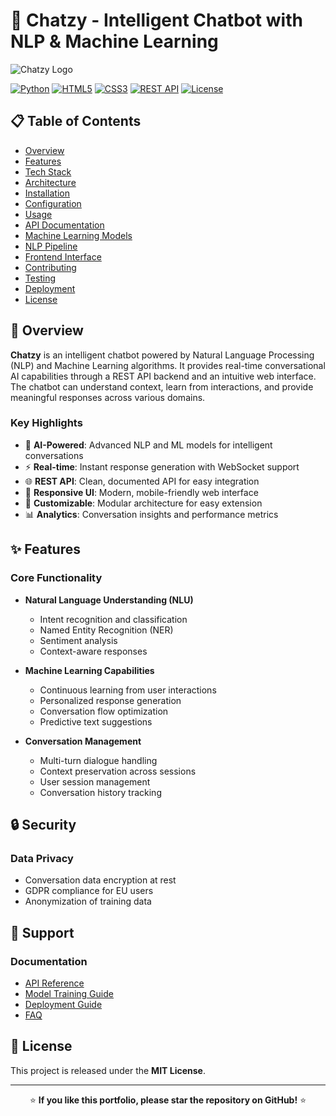 # 🤖 Chatzy - Intelligent Chatbot with NLP & Machine Learning

![Chatzy Logo](https://img.shields.io/badge/Chatzy-AI%20Chatbot-blue?style=for-the-badge&logo=robot)

[![Python](https://img.shields.io/badge/Python-3.8+-blue?style=flat-square&logo=python)](https://python.org)
[![HTML5](https://img.shields.io/badge/HTML5-E34F26?style=flat-square&logo=html5&logoColor=white)](https://developer.mozilla.org/en-US/docs/Web/HTML)
[![CSS3](https://img.shields.io/badge/CSS3-1572B6?style=flat-square&logo=css3&logoColor=white)](https://developer.mozilla.org/en-US/docs/Web/CSS)
[![REST API](https://img.shields.io/badge/REST-API-green?style=flat-square)](https://restfulapi.net/)
[![License](https://img.shields.io/badge/License-MIT-yellow?style=flat-square)](LICENSE)

## 📋 Table of Contents

- [Overview](#overview)
- [Features](#features)
- [Tech Stack](#tech-stack)
- [Architecture](#architecture)
- [Installation](#installation)
- [Configuration](#configuration)
- [Usage](#usage)
- [API Documentation](#api-documentation)
- [Machine Learning Models](#machine-learning-models)
- [NLP Pipeline](#nlp-pipeline)
- [Frontend Interface](#frontend-interface)
- [Contributing](#contributing)
- [Testing](#testing)
- [Deployment](#deployment)
- [License](#license)

## 🎯 Overview

**Chatzy** is an intelligent chatbot powered by Natural Language Processing (NLP) and Machine Learning algorithms. It provides real-time conversational AI capabilities through a REST API backend and an intuitive web interface. The chatbot can understand context, learn from interactions, and provide meaningful responses across various domains.

### Key Highlights
- 🧠 **AI-Powered**: Advanced NLP and ML models for intelligent conversations
- ⚡ **Real-time**: Instant response generation with WebSocket support
- 🌐 **REST API**: Clean, documented API for easy integration
- 📱 **Responsive UI**: Modern, mobile-friendly web interface
- 🔧 **Customizable**: Modular architecture for easy extension
- 📊 **Analytics**: Conversation insights and performance metrics

## ✨ Features

### Core Functionality
- **Natural Language Understanding (NLU)**
  - Intent recognition and classification
  - Named Entity Recognition (NER)
  - Sentiment analysis
  - Context-aware responses

- **Machine Learning Capabilities**
  - Continuous learning from user interactions
  - Personalized response generation
  - Conversation flow optimization
  - Predictive text suggestions

- **Conversation Management**
  - Multi-turn dialogue handling
  - Context preservation across sessions
  - User session management
  - Conversation history tracking

## 🔒 Security

### Data Privacy

- Conversation data encryption at rest
- GDPR compliance for EU users
- Anonymization of training data

## 🤝 Support

### Documentation

- [API Reference](https://docs.chatzy.ai/api)
- [Model Training Guide](https://docs.chatzy.ai/training)
- [Deployment Guide](https://docs.chatzy.ai/deployment)
- [FAQ](https://docs.chatzy.ai/faq)

## 📄 License

This project is released under the **MIT License**.

---

<div align="center">

⭐ **If you like this portfolio, please star the repository on GitHub!** ⭐

</div>
